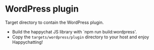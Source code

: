 # WordPress plugin

Target directory to contain the WordPress plugin.

* Build the happychat JS library with `npm run build:wordpress'.
* Copy the `targets/wordpress/plugin` directory to your host and enjoy Happychatting!
